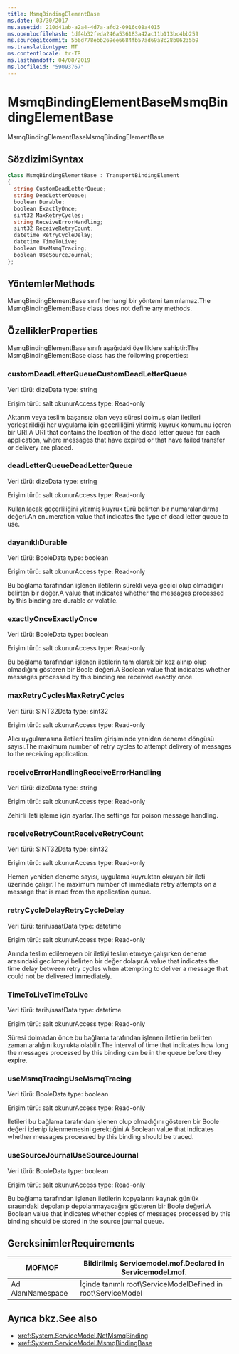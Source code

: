 ```yaml
---
title: MsmqBindingElementBase
ms.date: 03/30/2017
ms.assetid: 210d41ab-a2a4-4d7a-afd2-0916c08a4015
ms.openlocfilehash: 1df4b32feda246a536183a42ac11b113bc4bb259
ms.sourcegitcommit: 5b6d778ebb269ee6684fb57ad69a8c28b06235b9
ms.translationtype: MT
ms.contentlocale: tr-TR
ms.lasthandoff: 04/08/2019
ms.locfileid: "59093767"
---
```

# <a name="msmqbindingelementbase"></a><span data-ttu-id="85306-102">MsmqBindingElementBase</span><span class="sxs-lookup"><span data-stu-id="85306-102">MsmqBindingElementBase</span></span>
<span data-ttu-id="85306-103">MsmqBindingElementBase</span><span class="sxs-lookup"><span data-stu-id="85306-103">MsmqBindingElementBase</span></span>  
  
## <a name="syntax"></a><span data-ttu-id="85306-104">Sözdizimi</span><span class="sxs-lookup"><span data-stu-id="85306-104">Syntax</span></span>  
  
```csharp  
class MsmqBindingElementBase : TransportBindingElement  
{  
  string CustomDeadLetterQueue;  
  string DeadLetterQueue;  
  boolean Durable;  
  boolean ExactlyOnce;  
  sint32 MaxRetryCycles;  
  string ReceiveErrorHandling;  
  sint32 ReceiveRetryCount;  
  datetime RetryCycleDelay;  
  datetime TimeToLive;  
  boolean UseMsmqTracing;  
  boolean UseSourceJournal;  
};  
```  
  
## <a name="methods"></a><span data-ttu-id="85306-105">Yöntemler</span><span class="sxs-lookup"><span data-stu-id="85306-105">Methods</span></span>  
 <span data-ttu-id="85306-106">MsmqBindingElementBase sınıf herhangi bir yöntemi tanımlamaz.</span><span class="sxs-lookup"><span data-stu-id="85306-106">The MsmqBindingElementBase class does not define any methods.</span></span>  
  
## <a name="properties"></a><span data-ttu-id="85306-107">Özellikler</span><span class="sxs-lookup"><span data-stu-id="85306-107">Properties</span></span>  
 <span data-ttu-id="85306-108">MsmqBindingElementBase sınıfı aşağıdaki özelliklere sahiptir:</span><span class="sxs-lookup"><span data-stu-id="85306-108">The MsmqBindingElementBase class has the following properties:</span></span>  
  
### <a name="customdeadletterqueue"></a><span data-ttu-id="85306-109">customDeadLetterQueue</span><span class="sxs-lookup"><span data-stu-id="85306-109">CustomDeadLetterQueue</span></span>  
 <span data-ttu-id="85306-110">Veri türü: dize</span><span class="sxs-lookup"><span data-stu-id="85306-110">Data type: string</span></span>  
  
 <span data-ttu-id="85306-111">Erişim türü: salt okunur</span><span class="sxs-lookup"><span data-stu-id="85306-111">Access type: Read-only</span></span>  
  
 <span data-ttu-id="85306-112">Aktarım veya teslim başarısız olan veya süresi dolmuş olan iletileri yerleştirildiği her uygulama için geçerliliğini yitirmiş kuyruk konumunu içeren bir URI.</span><span class="sxs-lookup"><span data-stu-id="85306-112">A URI that contains the location of the dead letter queue for each application, where messages that have expired or that have failed transfer or delivery are placed.</span></span>  
  
### <a name="deadletterqueue"></a><span data-ttu-id="85306-113">deadLetterQueue</span><span class="sxs-lookup"><span data-stu-id="85306-113">DeadLetterQueue</span></span>  
 <span data-ttu-id="85306-114">Veri türü: dize</span><span class="sxs-lookup"><span data-stu-id="85306-114">Data type: string</span></span>  
  
 <span data-ttu-id="85306-115">Erişim türü: salt okunur</span><span class="sxs-lookup"><span data-stu-id="85306-115">Access type: Read-only</span></span>  
  
 <span data-ttu-id="85306-116">Kullanılacak geçerliliğini yitirmiş kuyruk türü belirten bir numaralandırma değeri.</span><span class="sxs-lookup"><span data-stu-id="85306-116">An enumeration value that indicates the type of dead letter queue to use.</span></span>  
  
### <a name="durable"></a><span data-ttu-id="85306-117">dayanıklı</span><span class="sxs-lookup"><span data-stu-id="85306-117">Durable</span></span>  
 <span data-ttu-id="85306-118">Veri türü: Boole</span><span class="sxs-lookup"><span data-stu-id="85306-118">Data type: boolean</span></span>  
  
 <span data-ttu-id="85306-119">Erişim türü: salt okunur</span><span class="sxs-lookup"><span data-stu-id="85306-119">Access type: Read-only</span></span>  
  
 <span data-ttu-id="85306-120">Bu bağlama tarafından işlenen iletilerin sürekli veya geçici olup olmadığını belirten bir değer.</span><span class="sxs-lookup"><span data-stu-id="85306-120">A value that indicates whether the messages processed by this binding are durable or volatile.</span></span>  
  
### <a name="exactlyonce"></a><span data-ttu-id="85306-121">exactlyOnce</span><span class="sxs-lookup"><span data-stu-id="85306-121">ExactlyOnce</span></span>  
 <span data-ttu-id="85306-122">Veri türü: Boole</span><span class="sxs-lookup"><span data-stu-id="85306-122">Data type: boolean</span></span>  
  
 <span data-ttu-id="85306-123">Erişim türü: salt okunur</span><span class="sxs-lookup"><span data-stu-id="85306-123">Access type: Read-only</span></span>  
  
 <span data-ttu-id="85306-124">Bu bağlama tarafından işlenen iletilerin tam olarak bir kez alınıp olup olmadığını gösteren bir Boole değeri.</span><span class="sxs-lookup"><span data-stu-id="85306-124">A Boolean value that indicates whether messages processed by this binding are received exactly once.</span></span>  
  
### <a name="maxretrycycles"></a><span data-ttu-id="85306-125">maxRetryCycles</span><span class="sxs-lookup"><span data-stu-id="85306-125">MaxRetryCycles</span></span>  
 <span data-ttu-id="85306-126">Veri türü: SINT32</span><span class="sxs-lookup"><span data-stu-id="85306-126">Data type: sint32</span></span>  
  
 <span data-ttu-id="85306-127">Erişim türü: salt okunur</span><span class="sxs-lookup"><span data-stu-id="85306-127">Access type: Read-only</span></span>  
  
 <span data-ttu-id="85306-128">Alıcı uygulamasına iletileri teslim girişiminde yeniden deneme döngüsü sayısı.</span><span class="sxs-lookup"><span data-stu-id="85306-128">The maximum number of retry cycles to attempt delivery of messages to the receiving application.</span></span>  
  
### <a name="receiveerrorhandling"></a><span data-ttu-id="85306-129">receiveErrorHandling</span><span class="sxs-lookup"><span data-stu-id="85306-129">ReceiveErrorHandling</span></span>  
 <span data-ttu-id="85306-130">Veri türü: dize</span><span class="sxs-lookup"><span data-stu-id="85306-130">Data type: string</span></span>  
  
 <span data-ttu-id="85306-131">Erişim türü: salt okunur</span><span class="sxs-lookup"><span data-stu-id="85306-131">Access type: Read-only</span></span>  
  
 <span data-ttu-id="85306-132">Zehirli ileti işleme için ayarlar.</span><span class="sxs-lookup"><span data-stu-id="85306-132">The settings for poison message handling.</span></span>  
  
### <a name="receiveretrycount"></a><span data-ttu-id="85306-133">receiveRetryCount</span><span class="sxs-lookup"><span data-stu-id="85306-133">ReceiveRetryCount</span></span>  
 <span data-ttu-id="85306-134">Veri türü: SINT32</span><span class="sxs-lookup"><span data-stu-id="85306-134">Data type: sint32</span></span>  
  
 <span data-ttu-id="85306-135">Erişim türü: salt okunur</span><span class="sxs-lookup"><span data-stu-id="85306-135">Access type: Read-only</span></span>  
  
 <span data-ttu-id="85306-136">Hemen yeniden deneme sayısı, uygulama kuyruktan okuyan bir ileti üzerinde çalışır.</span><span class="sxs-lookup"><span data-stu-id="85306-136">The maximum number of immediate retry attempts on a message that is read from the application queue.</span></span>  
  
### <a name="retrycycledelay"></a><span data-ttu-id="85306-137">retryCycleDelay</span><span class="sxs-lookup"><span data-stu-id="85306-137">RetryCycleDelay</span></span>  
 <span data-ttu-id="85306-138">Veri türü: tarih/saat</span><span class="sxs-lookup"><span data-stu-id="85306-138">Data type: datetime</span></span>  
  
 <span data-ttu-id="85306-139">Erişim türü: salt okunur</span><span class="sxs-lookup"><span data-stu-id="85306-139">Access type: Read-only</span></span>  
  
 <span data-ttu-id="85306-140">Anında teslim edilemeyen bir iletiyi teslim etmeye çalışırken deneme arasındaki gecikmeyi belirten bir değer dolaşır.</span><span class="sxs-lookup"><span data-stu-id="85306-140">A value that indicates the time delay between retry cycles when attempting to deliver a message that could not be delivered immediately.</span></span>  
  
### <a name="timetolive"></a><span data-ttu-id="85306-141">TimeToLive</span><span class="sxs-lookup"><span data-stu-id="85306-141">TimeToLive</span></span>  
 <span data-ttu-id="85306-142">Veri türü: tarih/saat</span><span class="sxs-lookup"><span data-stu-id="85306-142">Data type: datetime</span></span>  
  
 <span data-ttu-id="85306-143">Erişim türü: salt okunur</span><span class="sxs-lookup"><span data-stu-id="85306-143">Access type: Read-only</span></span>  
  
 <span data-ttu-id="85306-144">Süresi dolmadan önce bu bağlama tarafından işlenen iletilerin belirten zaman aralığını kuyrukta olabilir.</span><span class="sxs-lookup"><span data-stu-id="85306-144">The interval of time that indicates how long the messages processed by this binding can be in the queue before they expire.</span></span>  
  
### <a name="usemsmqtracing"></a><span data-ttu-id="85306-145">useMsmqTracing</span><span class="sxs-lookup"><span data-stu-id="85306-145">UseMsmqTracing</span></span>  
 <span data-ttu-id="85306-146">Veri türü: Boole</span><span class="sxs-lookup"><span data-stu-id="85306-146">Data type: boolean</span></span>  
  
 <span data-ttu-id="85306-147">Erişim türü: salt okunur</span><span class="sxs-lookup"><span data-stu-id="85306-147">Access type: Read-only</span></span>  
  
 <span data-ttu-id="85306-148">İletileri bu bağlama tarafından işlenen olup olmadığını gösteren bir Boole değeri izlenip izlenmemesini gerektiğini.</span><span class="sxs-lookup"><span data-stu-id="85306-148">A Boolean value that indicates whether messages processed by this binding should be traced.</span></span>  
  
### <a name="usesourcejournal"></a><span data-ttu-id="85306-149">useSourceJournal</span><span class="sxs-lookup"><span data-stu-id="85306-149">UseSourceJournal</span></span>  
 <span data-ttu-id="85306-150">Veri türü: Boole</span><span class="sxs-lookup"><span data-stu-id="85306-150">Data type: boolean</span></span>  
  
 <span data-ttu-id="85306-151">Erişim türü: salt okunur</span><span class="sxs-lookup"><span data-stu-id="85306-151">Access type: Read-only</span></span>  
  
 <span data-ttu-id="85306-152">Bu bağlama tarafından işlenen iletilerin kopyalarını kaynak günlük sırasındaki depolanıp depolanmayacağını gösteren bir Boole değeri.</span><span class="sxs-lookup"><span data-stu-id="85306-152">A Boolean value that indicates whether copies of messages processed by this binding should be stored in the source journal queue.</span></span>  
  
## <a name="requirements"></a><span data-ttu-id="85306-153">Gereksinimler</span><span class="sxs-lookup"><span data-stu-id="85306-153">Requirements</span></span>  
  
|<span data-ttu-id="85306-154">MOF</span><span class="sxs-lookup"><span data-stu-id="85306-154">MOF</span></span>|<span data-ttu-id="85306-155">Bildirilmiş Servicemodel.mof.</span><span class="sxs-lookup"><span data-stu-id="85306-155">Declared in Servicemodel.mof.</span></span>|  
|---------|-----------------------------------|  
|<span data-ttu-id="85306-156">Ad Alanı</span><span class="sxs-lookup"><span data-stu-id="85306-156">Namespace</span></span>|<span data-ttu-id="85306-157">İçinde tanımlı root\ServiceModel</span><span class="sxs-lookup"><span data-stu-id="85306-157">Defined in root\ServiceModel</span></span>|  
  
## <a name="see-also"></a><span data-ttu-id="85306-158">Ayrıca bkz.</span><span class="sxs-lookup"><span data-stu-id="85306-158">See also</span></span>

- <xref:System.ServiceModel.NetMsmqBinding>
- <xref:System.ServiceModel.MsmqBindingBase>
